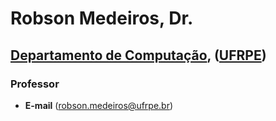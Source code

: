 # Robson Medeiros, Dr.


## [Departamento de Computação](http://dc.ufrpe.br), ([UFRPE](http://www.ufrpe.br))

### Professor

- **E-mail** ([robson.medeiros@ufrpe.br](mailto:robson.medeiros@ufrpe.br))
